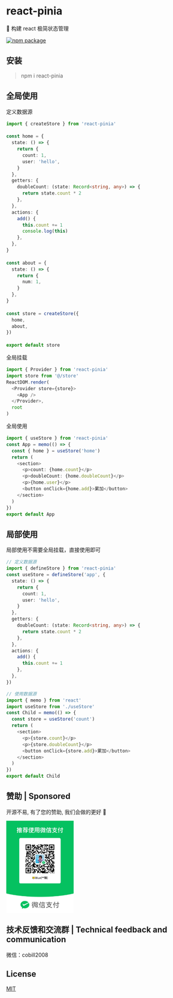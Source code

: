 # react-pinia

🍍 构建 react 极简状态管理

<a href="https://npmjs.com/package/react-pinia" target="_blank"><img src="https://badgen.net/npm/v/react-pinia" alt="npm package"></a>

## 安装

> npm i react-pinia

## 全局使用

定义数据源

```ts
import { createStore } from 'react-pinia'

const home = {
  state: () => {
    return {
      count: 1,
      user: 'hello',
    }
  },
  getters: {
    doubleCount: (state: Record<string, any>) => {
      return state.count * 2
    },
  },
  actions: {
    add() {
      this.count += 1
      console.log(this)
    },
  },
}

const about = {
  state: () => {
    return {
      num: 1,
    }
  },
}

const store = createStore({
  home,
  about,
})

export default store
```

全局挂载

```ts
import { Provider } from 'react-pinia'
import store from '@/store'
ReactDOM.render(
  <Provider store={store}>
    <App />
  </Provider>,
  root
)
```

全局使用

```ts
import { useStore } from 'react-pinia'
const App = memo(() => {
  const { home } = useStore('home')
  return (
    <section>
      <p>count: {home.count}</p>
      <p>doubleCount: {home.doubleCount}</p>
      <p>{home.user}</p>
      <button onClick={home.add}>累加</button>
    </section>
  )
})
export default App
```

## 局部使用

局部使用不需要全局挂载，直接使用即可

```ts
// 定义数据源
import { defineStore } from 'react-pinia'
const useStore = defineStore('app', {
  state: () => {
    return {
      count: 1,
      user: 'hello',
    }
  },
  getters: {
    doubleCount: (state: Record<string, any>) => {
      return state.count * 2
    },
  },
  actions: {
    add() {
      this.count += 1
    },
  },
})
```

```ts
// 使用数据源
import { memo } from 'react'
import useStore from './useStore'
const Child = memo(() => {
  const store = useStore('count')
  return (
    <section>
      <p>{store.count}</p>
      <p>{store.doubleCount}</p>
      <button onClick={store.add}>累加</button>
    </section>
  )
})
export default Child
```

## 赞助 | Sponsored

开源不易, 有了您的赞助, 我们会做的更好 👋

<img style="display: block;" src="https://github.com/tcly861204/tcly861204/blob/HEAD/wepay.jpg" width="180px" />

## 技术反馈和交流群 | Technical feedback and communication

微信：cobill2008

## License

[MIT](http://opensource.org/licenses/MIT)
